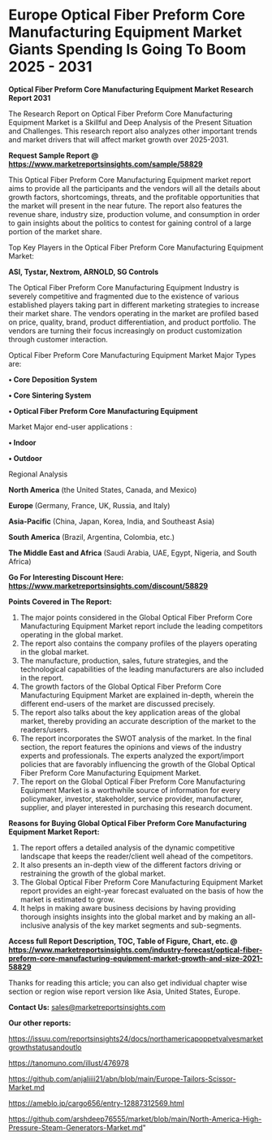  # Europe Optical Fiber Preform Core Manufacturing Equipment Market Giants Spending Is Going To Boom 2025 - 2031

<strong>Optical Fiber Preform Core Manufacturing Equipment Market Research Report 2031</strong>

The Research Report on Optical Fiber Preform Core Manufacturing Equipment Market is a Skillful and Deep Analysis of the Present Situation and Challenges. This research report also analyzes other important trends and market drivers that will affect market growth over 2025-2031.

<strong>Request Sample Report @ <a href=https://www.marketreportsinsights.com/sample/58829>https://www.marketreportsinsights.com/sample/58829</a></strong>

This Optical Fiber Preform Core Manufacturing Equipment market report aims to provide all the participants and the vendors will all the details about growth factors, shortcomings, threats, and the profitable opportunities that the market will present in the near future. The report also features the revenue share, industry size, production volume, and consumption in order to gain insights about the politics to contest for gaining control of a large portion of the market share.

Top Key Players in the Optical Fiber Preform Core Manufacturing Equipment Market:

<strong>ASI, Tystar, Nextrom, ARNOLD, SG Controls</strong>

The Optical Fiber Preform Core Manufacturing Equipment Industry is severely competitive and fragmented due to the existence of various established players taking part in different marketing strategies to increase their market share. The vendors operating in the market are profiled based on price, quality, brand, product differentiation, and product portfolio. The vendors are turning their focus increasingly on product customization through customer interaction.

Optical Fiber Preform Core Manufacturing Equipment Market Major Types are:

<strong>• Core Deposition System

• Core Sintering System

• Optical Fiber Preform Core Manufacturing Equipment</strong>

Market Major end-user applications :

<strong>• Indoor

• Outdoor</strong>

Regional Analysis

</u><strong><b>North America</b></strong> (the United States, Canada, and Mexico)

<strong><b>Europe </b></strong>(Germany, France, UK, Russia, and Italy)

<strong><b>Asia-Pacific</b></strong> (China, Japan, Korea, India, and Southeast Asia)

<strong><b>South America</b></strong> (Brazil, Argentina, Colombia, etc.)

<strong><b>The Middle East and Africa</b></strong> (Saudi Arabia, UAE, Egypt, Nigeria, and South Africa)

<strong>Go For Interesting Discount Here: <a href=https://www.marketreportsinsights.com/discount/58829>https://www.marketreportsinsights.com/discount/58829</a></strong>

<strong>Points Covered in The Report:</strong>
<ol>
  <li>The major points considered in the Global Optical Fiber Preform Core Manufacturing Equipment Market report include the leading competitors operating in the global market.</li>
  <li>The report also contains the company profiles of the players operating in the global market.</li>
  <li>The manufacture, production, sales, future strategies, and the technological capabilities of the leading manufacturers are also included in the report.</li>
  <li>The growth factors of the Global Optical Fiber Preform Core Manufacturing Equipment Market are explained in-depth, wherein the different end-users of the market are discussed precisely.</li>
  <li>The report also talks about the key application areas of the global market, thereby providing an accurate description of the market to the readers/users.</li>
  <li>The report incorporates the SWOT analysis of the market. In the final section, the report features the opinions and views of the industry experts and professionals. The experts analyzed the export/import policies that are favorably influencing the growth of the Global Optical Fiber Preform Core Manufacturing Equipment Market.</li>
  <li>The report on the Global Optical Fiber Preform Core Manufacturing Equipment Market is a worthwhile source of information for every policymaker, investor, stakeholder, service provider, manufacturer, supplier, and player interested in purchasing this research document.</li>
</ol>
<strong>Reasons for Buying Global Optical Fiber Preform Core Manufacturing Equipment Market Report:</strong>

<ol>
  <li>The report offers a detailed analysis of the dynamic competitive landscape that keeps the reader/client well ahead of the competitors.</li>
  <li>It also presents an in-depth view of the different factors driving or restraining the growth of the global market.</li>
  <li>The Global Optical Fiber Preform Core Manufacturing Equipment Market report provides an eight-year forecast evaluated on the basis of how the market is estimated to grow.</li>
  <li>It helps in making aware business decisions by having providing thorough insights insights into the global market and by making an all-inclusive analysis of the key market segments and sub-segments.</li>
</ol>
<strong>Access full Report Description, TOC, Table of Figure, Chart, etc. @ <a href=https://www.marketreportsinsights.com/industry-forecast/optical-fiber-preform-core-manufacturing-equipment-market-growth-and-size-2021-58829>https://www.marketreportsinsights.com/industry-forecast/optical-fiber-preform-core-manufacturing-equipment-market-growth-and-size-2021-58829</a></strong>


Thanks for reading this article; you can also get individual chapter wise section or region wise report version like Asia, United States, Europe.

<strong>Contact Us:</strong>
sales@marketreportsinsights.com

<strong>Our other reports:</strong>

<a href=https://issuu.com/reportsinsights24/docs/northamericapoppetvalvesmarketgrowthstatusandoutlo>https://issuu.com/reportsinsights24/docs/northamericapoppetvalvesmarketgrowthstatusandoutlo</a>

<a href=https://tanomuno.com/illust/476978>https://tanomuno.com/illust/476978</a>

<a href=https://github.com/anjaliiii21/abn/blob/main/Europe-Tailors-Scissor-Market.md>https://github.com/anjaliiii21/abn/blob/main/Europe-Tailors-Scissor-Market.md</a>

<a href=https://ameblo.jp/cargo656/entry-12887312569.html>https://ameblo.jp/cargo656/entry-12887312569.html</a>

<a href=https://github.com/arshdeep76555/market/blob/main/North-America-High-Pressure-Steam-Generators-Market.md>https://github.com/arshdeep76555/market/blob/main/North-America-High-Pressure-Steam-Generators-Market.md</a>"
